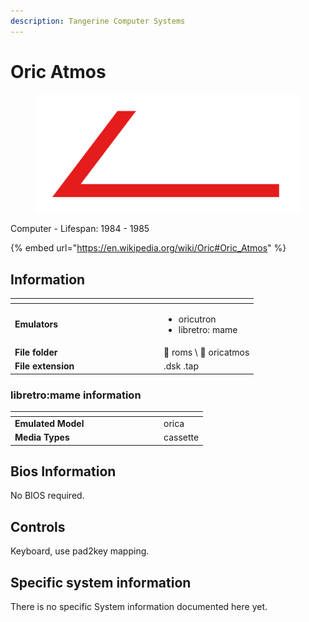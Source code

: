 ```yaml
---
description: Tangerine Computer Systems
---
```


# Oric Atmos

<div align="left">

<figure><picture><source srcset="https://raw.githubusercontent.com/fabricecaruso/es-theme-carbon/91d85c7849cc550b0cac4e75cb8e0923d3b61b5e/art/logos/oric-w.svg" media="(prefers-color-scheme: dark)"><img src="https://raw.githubusercontent.com/fabricecaruso/es-theme-carbon/52ff37c9e265587d006945a2ba695b5a962b3a3d/art/logos/oric.svg" alt=""></picture><figcaption></figcaption></figure>

</div>

Computer - Lifespan: 1984 - 1985

{% embed url="https://en.wikipedia.org/wiki/Oric#Oric_Atmos" %}

## Information

<table data-header-hidden><thead><tr><th width="224"></th><th></th></tr></thead><tbody><tr><td><strong>Emulators</strong></td><td><ul><li>oricutron</li><li>libretro: mame</li></ul></td></tr><tr><td><strong>File folder</strong></td><td><span data-gb-custom-inline data-tag="emoji" data-code="1f4c2">📂</span> roms \ <span data-gb-custom-inline data-tag="emoji" data-code="1f4c2">📂</span> oricatmos</td></tr><tr><td><strong>File extension</strong></td><td>.dsk .tap</td></tr></tbody></table>

### libretro:mame information

<table data-header-hidden><thead><tr><th width="224"></th><th></th></tr></thead><tbody><tr><td><strong>Emulated Model</strong></td><td>orica</td></tr><tr><td><strong>Media Types</strong></td><td>cassette</td></tr></tbody></table>

## Bios Information

No BIOS required.

## Controls

Keyboard, use pad2key mapping.

## Specific system information

There is no specific System information documented here yet.
